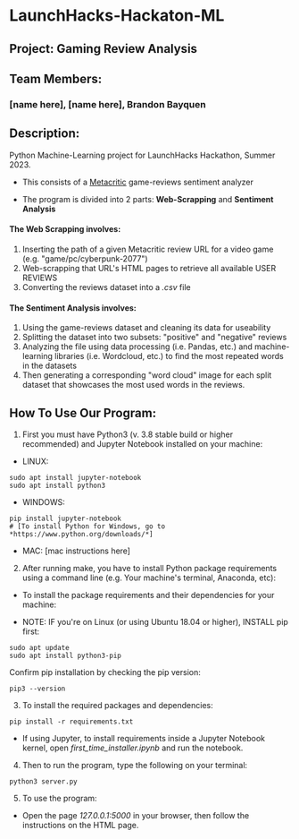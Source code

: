 # LaunchHacks-Hackaton-ML
## Project: Gaming Review Analysis

## Team Members: 
### [name here], [name here], Brandon Bayquen

## Description:
Python Machine-Learning project for LaunchHacks Hackathon, Summer 2023.

- This consists of a [Metacritic](https://www.metacritic.com/) game-reviews sentiment analyzer

- The program is divided into 2 parts: **Web-Scrapping** and **Sentiment Analysis**
#### The Web Scrapping involves:
1)  Inserting the path of a given Metacritic review URL for a video game (e.g. "game/pc/cyberpunk-2077")
2)  Web-scrapping that URL's HTML pages to retrieve all available USER REVIEWS
3)  Converting the reviews dataset into a *.csv* file
#### The Sentiment Analysis involves:
1)  Using the game-reviews dataset and cleaning its data for useability
2)  Splitting the dataset into two subsets: "positive" and "negative" reviews
3)  Analyzing the file using data processing (i.e. Pandas, etc.) and machine-learning libraries (i.e. Wordcloud, etc.) to find the most repeated words in the datasets
4)  Then generating a corresponding "word cloud" image for each split dataset that showcases the most used words in the reviews.

## How To Use Our Program:
1. First you must have Python3 (v. 3.8 stable build or higher recommended) and Jupyter Notebook installed on your machine:

- LINUX:
```
sudo apt install jupyter-notebook
sudo apt install python3
```
- WINDOWS:
```
pip install jupyter-notebook
# [To install Python for Windows, go to *https://www.python.org/downloads/*]
```
- MAC:
[mac instructions here]
  
2. After running make, you have to install Python package requirements using a command line (e.g. Your machine's terminal, Anaconda, etc):
* To install the package requirements and their dependencies for your machine:

- NOTE: IF you're on Linux (or using Ubuntu 18.04 or higher), INSTALL pip first:
```
sudo apt update
sudo apt install python3-pip
```
Confirm pip installation by checking the pip version:
```
pip3 --version
```

3.  To install the required packages and dependencies:
```
pip install -r requirements.txt
```
* If using Jupyter, to install requirements inside a Jupyter Notebook kernel, open *first_time_installer.ipynb* and run the notebook.

4.  Then to run the program, type the following on your terminal:
```
python3 server.py
```
5.  To use the program:
- Open the page *127.0.0.1:5000* in your browser, then follow the instructions on the HTML page.
